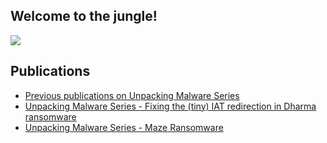 ## Welcome to the jungle!

![](http://poxiran.com.ar/img/home.jpg)

## Publications

 - [Previous publications on Unpacking Malware Series](https://crackinglandia.wordpress.com/tag/unpacking/)
 -  [Unpacking Malware Series - Fixing the (tiny) IAT redirection in Dharma ransomware](./src/pages/30-09-2019-unpacking-malware-series-fixing-the-tiny-dharma-iat-redirection.md)
 - [Unpacking Malware Series - Maze Ransomware](./src/pages/22-10-2019-unpacking-malware-series-maze-ransomware.md)
